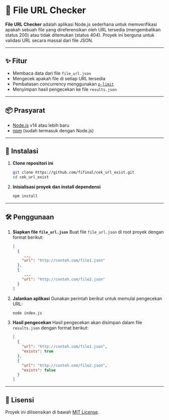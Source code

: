 # 📁 File URL Checker

**File URL Checker** adalah aplikasi Node.js sederhana untuk memverifikasi apakah sebuah file yang direferensikan oleh URL tersedia (mengembalikan status 200) atau tidak ditemukan (status 404). Proyek ini berguna untuk validasi URL secara massal dari file JSON.

---

## ✨ Fitur

- Membaca data dari file `file_url.json`
- Mengecek apakah file di setiap URL tersedia
- Pembatasan concurrency menggunakan [`p-limit`](https://www.npmjs.com/package/p-limit)
- Menyimpan hasil pengecekan ke file `results.json`

---

## 📦 Prasyarat

- [Node.js](https://nodejs.org/) v14 atau lebih baru
- [npm](https://www.npmjs.com/) (sudah termasuk dengan Node.js)

---

## 🚀 Instalasi

1. **Clone repositori ini**
   ```bash
   git clone https://github.com/fifinal/cek_url_exist.git
   cd cek_url_exist
   ```

2. **Inisialisasi proyek dan install dependensi**
   ```bash
   npm install
   ```

---

## 🛠️ Penggunaan

1. **Siapkan file `file_url.json`**
   Buat file `file_url.json` di root proyek dengan format berikut:
   ```json
   [
     {
        ...
       "url": "http://contoh.com/file1.json"
     },
     {
        ...
       "url": "http://contoh.com/file2.json"
     }
   ]
   ```

2. **Jalankan aplikasi**
   Gunakan perintah berikut untuk memulai pengecekan URL:
   ```bash
   node index.js
   ```

3. **Hasil pengecekan**
   Hasil pengecekan akan disimpan dalam file `results.json` dengan format berikut:
   ```json
   [
     {
       "url": "http://contoh.com/file1.json",
       "exists": true
     },
     {
       "url": "http://contoh.com/file2.json",
       "exists": false
     }
   ]
   ```

---

## 📄 Lisensi

Proyek ini dilisensikan di bawah [MIT License](LICENSE).
